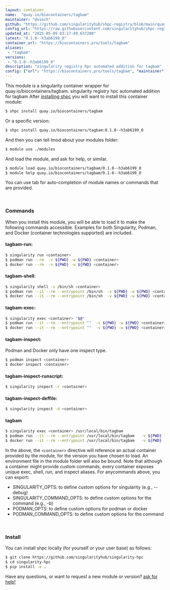 ```yaml
---
layout: container
name:  "quay.io/biocontainers/tagbam"
maintainer: "@vsoch"
github: "https://github.com/singularityhub/shpc-registry/blob/main/quay.io/biocontainers/tagbam/container.yaml"
config_url: "https://raw.githubusercontent.com/singularityhub/shpc-registry/main/quay.io/biocontainers/tagbam/container.yaml"
updated_at: "2025-05-09 03:17:49.637280"
latest: "0.1.0--h3ab6199_0"
container_url: "https://biocontainers.pro/tools/tagbam"
aliases:
 - "tagbam"
versions:
 - "0.1.0--h3ab6199_0"
description: "singularity registry hpc automated addition for tagbam"
config: {"url": "https://biocontainers.pro/tools/tagbam", "maintainer": "@vsoch", "description": "singularity registry hpc automated addition for tagbam", "latest": {"0.1.0--h3ab6199_0": "sha256:fc10ccbff69b190131a0be466fd586e652e4bc2a23f167e089bcebf8268a2d0a"}, "tags": {"0.1.0--h3ab6199_0": "sha256:fc10ccbff69b190131a0be466fd586e652e4bc2a23f167e089bcebf8268a2d0a"}, "docker": "quay.io/biocontainers/tagbam", "aliases": {"tagbam": "/usr/local/bin/tagbam"}}
---
```


This module is a singularity container wrapper for quay.io/biocontainers/tagbam.
singularity registry hpc automated addition for tagbam
After [installing shpc](#install) you will want to install this container module:


```bash
$ shpc install quay.io/biocontainers/tagbam
```

Or a specific version:

```bash
$ shpc install quay.io/biocontainers/tagbam:0.1.0--h3ab6199_0
```

And then you can tell lmod about your modules folder:

```bash
$ module use ./modules
```

And load the module, and ask for help, or similar.

```bash
$ module load quay.io/biocontainers/tagbam/0.1.0--h3ab6199_0
$ module help quay.io/biocontainers/tagbam/0.1.0--h3ab6199_0
```

You can use tab for auto-completion of module names or commands that are provided.

<br>

### Commands

When you install this module, you will be able to load it to make the following commands accessible.
Examples for both Singularity, Podman, and Docker (container technologies supported) are included.

#### tagbam-run:

```bash
$ singularity run <container>
$ podman run --rm  -v ${PWD} -w ${PWD} <container>
$ docker run --rm  -v ${PWD} -w ${PWD} <container>
```

#### tagbam-shell:

```bash
$ singularity shell -s /bin/sh <container>
$ podman run --it --rm --entrypoint /bin/sh  -v ${PWD} -w ${PWD} <container>
$ docker run --it --rm --entrypoint /bin/sh  -v ${PWD} -w ${PWD} <container>
```

#### tagbam-exec:

```bash
$ singularity exec <container> "$@"
$ podman run --it --rm --entrypoint ""  -v ${PWD} -w ${PWD} <container> "$@"
$ docker run --it --rm --entrypoint ""  -v ${PWD} -w ${PWD} <container> "$@"
```

#### tagbam-inspect:

Podman and Docker only have one inspect type.

```bash
$ podman inspect <container>
$ docker inspect <container>
```

#### tagbam-inspect-runscript:

```bash
$ singularity inspect -r <container>
```

#### tagbam-inspect-deffile:

```bash
$ singularity inspect -d <container>
```


#### tagbam

```bash
$ singularity exec <container> /usr/local/bin/tagbam
$ podman run --it --rm --entrypoint /usr/local/bin/tagbam   -v ${PWD} -w ${PWD} <container> -c " $@"
$ docker run --it --rm --entrypoint /usr/local/bin/tagbam   -v ${PWD} -w ${PWD} <container> -c " $@"
```



In the above, the `<container>` directive will reference an actual container provided
by the module, for the version you have chosen to load. An environment file in the
module folder will also be bound. Note that although a container
might provide custom commands, every container exposes unique exec, shell, run, and
inspect aliases. For anycommands above, you can export:

 - SINGULARITY_OPTS: to define custom options for singularity (e.g., --debug)
 - SINGULARITY_COMMAND_OPTS: to define custom options for the command (e.g., -b)
 - PODMAN_OPTS: to define custom options for podman or docker
 - PODMAN_COMMAND_OPTS: to define custom options for the command

<br>

### Install

You can install shpc locally (for yourself or your user base) as follows:

```bash
$ git clone https://github.com/singularityhub/singularity-hpc
$ cd singularity-hpc
$ pip install -e .
```

Have any questions, or want to request a new module or version? [ask for help!](https://github.com/singularityhub/singularity-hpc/issues)